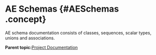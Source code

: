 # AE Schemas {#AESchemas .concept}

AE schema documentation consists of classes, sequences, scalar types, unions and associations.

**Parent topic:**[Project Documentation](../../../modules/falcon/output/projectDoc.md)

